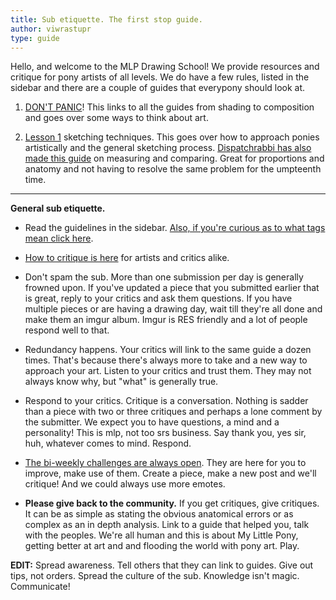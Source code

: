 ```yaml
---
title: Sub etiquette. The first stop guide.
author: viwrastupr
type: guide
---
```

Hello, and welcome to the MLP Drawing School! We provide resources and critique for pony artists of all levels. We do have a few rules, listed in the sidebar and there are a couple of guides that everypony should look at.

1. [DON'T PANIC](http://www.reddit.com/r/MLPdrawingschool/comments/nxdpy/)! This links to all the guides from shading to composition and goes over some ways to think about art.

2. [Lesson 1](http://redd.it/xxmkm) sketching techniques. This goes over how to approach ponies artistically and the general sketching process. [Dispatchrabbi has also made this guide](http://www.reddit.com/r/MLPdrawingschool/comments/prx47/) on measuring and comparing. Great for proportions and anatomy and not having to resolve the same problem for the umpteenth time.

-----

**General sub etiquette.**

- Read the guidelines in the sidebar. [Also, if you're curious as to what tags mean click here](http://www.reddit.com/r/MLPdrawingschool/comments/rhars/).

- [How to critique is here](http://www.reddit.com/r/MLPdrawingschool/comments/p93po/) for artists and critics alike.

- Don't spam the sub. More than one submission per day is generally frowned upon. If you've updated a piece that you submitted earlier that is great, reply to your critics and ask them questions. [](https://www.reddit.com/lunasad "I really don't want to remove genuine submissions, so please stick to this.")If you have multiple pieces or are having a drawing day, wait till they're all done and make them an imgur album. Imgur is RES friendly and a lot of people respond well to that.

- Redundancy happens. Your critics will link to the same guide a dozen times. That's because there's always more to take and a new way to approach your art. Listen to your critics and trust them. They may not always know why, but "what" is generally true.

- Respond to your critics. Critique is a conversation. Nothing is sadder than a piece with two or three critiques and perhaps a lone comment by the submitter. We expect you to have questions, a mind and a personality! This is mlp, not too srs business. Say thank you, yes sir, huh, whatever comes to mind. Respond.

- [The bi-weekly challenges are always open](http://www.reddit.com/r/MLPdrawingschool/comments/q693h/). They are here for you to improve, make use of them. Create a piece, make a new post and we'll critique! And we could always use more emotes.

- **Please give back to the community.** If you get critiques, give critiques. It can be as simple as stating the obvious anatomical errors or as complex as an in depth analysis. Link to a guide that helped you, talk with the peoples. We're all human and this is about My Little Pony, getting better at art and and flooding the world with pony art. Play.

<Ponymote mote="flutterfear" text="So this is the infinityth guide I've made... oh, first stop?"/>
<Ponymote mote="fluttershy" text="Probably should've made this first... sorry."/>
<Ponymote mote="twismile" text="Critics, link to guides!  They go in depth so you don't have to every time."/>
<Ponymote mote="twiquery" text="Anything else that should be in here or that I've forgotten/left out?"/>

**EDIT:** Spread awareness. Tell others that they can link to guides. Give out tips, not orders. Spread the culture of the sub. Knowledge isn't magic. Communicate!
